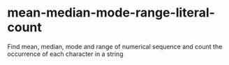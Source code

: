 # mean-median-mode-range-literal-count
Find mean, median, mode and range of numerical sequence and count the occurrence of each character in a string
